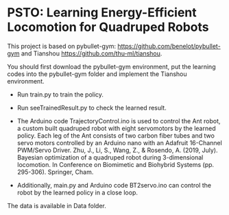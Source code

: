 # PSTO: Learning Energy-Efficient Locomotion for Quadruped Robots
This project is based on pybullet-gym: https://github.com/benelot/pybullet-gym and Tianshou https://github.com/thu-ml/tianshou.

You should first download the pybullet-gym environment, put the learning codes into the pybullet-gym folder and implement the Tianshou environment.

* Run train.py to train the policy.

* Run seeTrainedResult.py to check the learned result.

* The Arduino code TrajectoryControl.ino is used to control the Ant robot, a custom built quadruped robot with eight servomotors by the learned policy. Each leg of the Ant consists of two carbon fiber tubes and two servo motors controlled by an Arduino nano with an Adafruit 16-Channel PWM/Servo Driver. Zhu, J., Li, S., Wang, Z., \& Rosendo, A. (2019, July). Bayesian optimization of a quadruped robot during 3-dimensional locomotion. In Conference on Biomimetic and Biohybrid Systems (pp. 295-306). Springer, Cham.

* Additionally, main.py and Arduino code BT2servo.ino can control the robot by the learned policy in a close loop.

The data is available in Data folder.
